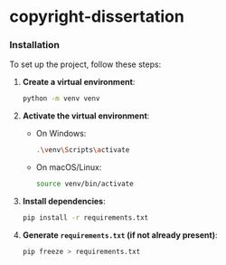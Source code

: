 # copyright-dissertation

### Installation

To set up the project, follow these steps:

1. **Create a virtual environment**:
    ```bash
    python -m venv venv
    ```

2. **Activate the virtual environment**:
    - On Windows:
      ```bash
      .\venv\Scripts\activate
      ```
    - On macOS/Linux:
      ```bash
      source venv/bin/activate
      ```

3. **Install dependencies**:
    ```bash
    pip install -r requirements.txt
    ```

4. **Generate `requirements.txt` (if not already present)**:
    ```bash
    pip freeze > requirements.txt
    ```
